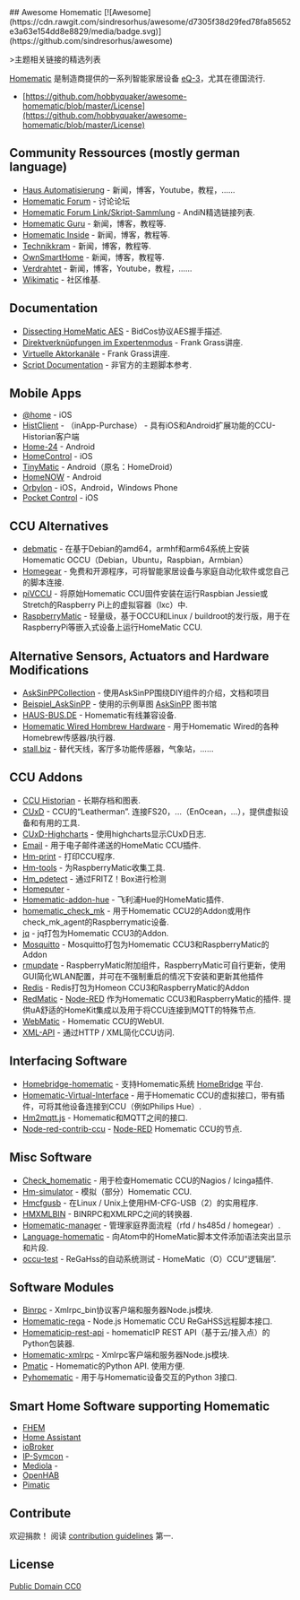 <div class="github-widget" data-repo="hobbyquaker/awesome-homematic"></div>
## Awesome Homematic [![Awesome](https://cdn.rawgit.com/sindresorhus/awesome/d7305f38d29fed78fa85652e3a63e154dd8e8829/media/badge.svg)](https://github.com/sindresorhus/awesome)

&gt;主题相关链接的精选列表

[Homematic](https://www.homematic.com/) 是制造商提供的一系列智能家居设备 [eQ-3](https://www.eq-3.de)，尤其在德国流行.



- [https://github.com/hobbyquaker/awesome-homematic/blob/master/License](https://github.com/hobbyquaker/awesome-homematic/blob/master/License)


## Community Ressources (mostly german language)

* [Haus Automatisierung](https://haus-automatisierung.com/) - 新闻，博客，Youtube，教程，......
* [Homematic Forum](https://homematic-forum.de/forum/) - 讨论论坛
* [Homematic Forum Link/Skript-Sammlung](https://homematic-forum.de/forum/viewtopic.php?f=26&t=27907) -  AndiN精选链接列表.
* [Homematic Guru](https://homematic-guru.de/) - 新闻，博客，教程等.
* [Homematic Inside](https://www.homematic-inside.de/) - 新闻，博客，教程等.
* [Technikkram](https://technikkram.net) - 新闻，博客，教程等.
* [OwnSmartHome](https://ownsmarthome.de/category/homematic/) - 新闻，博客，教程等.
* [Verdrahtet](https://www.verdrahtet.info/) - 新闻，博客，Youtube，教程，......
* [Wikimatic](http://www.wikimatic.de/wiki/Hauptseite) - 社区维基.


## Documentation

* [Dissecting HomeMatic AES](https://git.zerfleddert.de/hmcfgusb/AES/) -  BidCos协议AES握手描述.
* [Direktverknüpfungen im Expertenmodus](https://www.youtube.com/watch?v=1B4iwtK1Rmo) -  Frank Grass讲座.
* [Virtuelle Aktorkanäle](https://www.youtube.com/watch?v=Cwxwtig6Q1I) -  Frank Grass讲座.
* [Script Documentation](http://www.wikimatic.de/wiki/Script_Dokumentation) - 非官方的主题脚本参考.

## Mobile Apps

* [@home](http://www.athomeapp.de/) -  iOS
* [HistClient](https://www.sa-com.de/smarthome-special/histclient-handbuch/) - （inApp-Purchase） - 具有iOS和Android扩展功能的CCU-Historian客户端
* [Home-24](http://www.home-24.net/index.php?page=sites/home.php&app=home24) -  Android 
* [HomeControl](http://www.ksquare.de/myhomecontrol/) -  iOS
* [TinyMatic](https://www.tinymatic.de/) -  Android（原名：HomeDroid）
* [HomeNOW](http://homenow.at) -  Android
* [Orbylon](https://www.orbylon.de/orbylon) -  iOS，Android，Windows Phone
* [Pocket Control](https://www.penzler.de) -  iOS


## CCU Alternatives

* [debmatic](https://github.com/alexreinert/debmatic) - 在基于Debian的amd64，armhf和arm64系统上安装Homematic OCCU（Debian，Ubuntu，Raspbian，Armbian）
* [Homegear](https://www.homegear.eu/index.php/Main_Page) - 免费和开源程序，可将智能家居设备与家庭自动化软件或您自己的脚本连接.
* [piVCCU](https://github.com/alexreinert/piVCCU) - 将原始Homematic CCU固件安装在运行Raspbian Jessie或Stretch的Raspberry Pi上的虚拟容器（lxc）中.
* [RaspberryMatic](https://github.com/jens-maus/RaspberryMatic) - 轻量级，基于OCCU和Linux / buildroot的发行版，用于在RaspberryPi等嵌入式设备上运行HomeMatic CCU.


## Alternative Sensors, Actuators and Hardware Modifications

* [AskSinPPCollection](https://jp112sdl.github.io/AskSinPPCollection/) - 使用AskSinPP围绕DIY组件的介绍，文档和项目
* [Beispiel_AskSinPP](https://github.com/jp112sdl/Beispiel_AskSinPP) - 使用的示例草图 [AskSinPP](https://github.com/pa-pa/AskSinPP) 图书馆
* [HAUS-BUS.DE](http://www.haus-bus.de/) -  Homematic有线兼容设备.
* [Homematic Wired Hombrew Hardware](https://github.com/jfische) - 用于Homematic Wired的各种Homebrew传感器/执行器.
* [stall.biz](https://www.stall.biz/) - 替代天线，客厅多功能传感器，气象站，......


## CCU Addons

* [CCU Historian](https://ccu-historian.de/) - 长期存档和图表.
* [CUxD](https://www.homematic-inside.de/addons)   -  CCU的“Leatherman”.  连接FS20，...（EnOcean，...），提供虚拟设备和有用的工具.
* [CUxD-Highcharts](https://github.com/hobbyquaker/cuxd-highcharts) - 使用highcharts显示CUxD日志.
* [Email](https://github.com/jens-maus/hm_email) - 用于电子邮件递送的HomeMatic CCU插件.
* [Hm-print](https://github.com/litti/hm-print) - 打印CCU程序.
* [Hm-tools](https://github.com/fhetty/hm-tools) - 为RaspberryMatic收集工具.
* [Hm_pdetect](https://github.com/jens-maus/hm_pdetect) - 通过FRITZ！Box进行检测
* [Homeputer](https://www.contronics.de/shop/HomeMatic-System/Zentralen-und-Software.html) - 
* [Homematic-addon-hue](https://github.com/j-a-n/homematic-addon-hue) - 飞利浦Hue的HomeMatic插件.
* [homematic_check_mk](https://github.com/alexreinert/homematic_check_mk) - 用于Homematic CCU2的Addon或用作check_mk_agent的Raspberrymatic设备.
* [jq](https://github.com/hobbyquaker/ccu-addon-jq) -  jq打包为Homematic CCU3的Addon.
* [Mosquitto](https://github.com/hobbyquaker/ccu-addon-mosquitto) -  Mosquitto打包为Homematic CCU3和RaspberryMatic的Addon
* [rmupdate](https://github.com/j-a-n/raspberrymatic-addon-rmupdate) -  RaspberryMatic附加组件，RaspberryMatic可自行更新，使用GUI简化WLAN配置，并可在不强制重启的情况下安装和更新其他插件
* [Redis](https://github.com/hobbyquaker/ccu-addon-redis) -  Redis打包为Homeon CCU3和RaspberryMatic的Addon
* [RedMatic](https://github.com/HM-RedMatic/RedMatic) - [Node-RED](https://nodered.org/)  作为Homematic CCU3和RaspberryMatic的插件.  提供uA舒适的HomeKit集成以及用于将CCU连接到MQTT的特殊节点.
* [WebMatic](http://webmatic.lmdsoft.de/tiki-index.php) -  Homematic CCU的WebUI.
* [XML-API](https://github.com/hobbyquaker/xml-api) - 通过HTTP / XML简化CCU访问.


## Interfacing Software

* [Homebridge-homematic](https://github.com/thkl/homebridge-homematic) - 支持Homematic系统 [HomeBridge](https://github.com/nfarina/homebridge) 平台.
* [Homematic-Virtual-Interface](https://github.com/thkl/Homematic-Virtual-Interface) - 用于Homematic CCU的虚拟接口，带有插件，可将其他设备连接到CCU（例如Philips Hue）.
* [Hm2mqtt.js](https://github.com/hobbyquaker/hm2mqtt.js) -  Homematic和MQTT之间的接口.
* [Node-red-contrib-ccu](https://github.com/HM-RedMatic/node-red-contrib-ccu) - [Node-RED](https://nodered.org) Homematic CCU的节点.


## Misc Software

* [Check_homematic](https://github.com/hobbyquaker/check_homematic) - 用于检查Homematic CCU的Nagios / Icinga插件.
* [Hm-simulator](https://github.com/hobbyquaker/hm-simulator) - 模拟（部分）Homematic CCU.
* [Hmcfgusb](https://git.zerfleddert.de/cgi-bin/gitweb.cgi/hmcfgusb) - 在Linux / Unix上使用HM-CFG-USB（2）的实用程序.
* [HMXMLBIN](https://github.com/leonsio/HMXMLBIN) -  BINRPC和XMLRPC之间的转换器.
* [Homematic-manager](https://github.com/hobbyquaker/homematic-manager) - 管理家庭界面流程（rfd / hs485d / homegear）.
* [Language-homematic](https://github.com/Ayngush/language-homematic) - 向Atom中的HomeMatic脚本文件添加语法突出显示和片段.
* [occu-test](https://github.com/hobbyquaker/occu-test) -  ReGaHss的自动系统测试 -  HomeMatic（O）CCU“逻辑层”.

## Software Modules

* [Binrpc](https://github.com/hobbyquaker/binrpc) -  Xmlrpc_bin协议客户端和服务器Node.js模块.
* [Homematic-rega](https://github.com/hobbyquaker/homematic-rega) -  Node.js Homematic CCU ReGaHSS远程脚本接口.
* [Homematicip-rest-api](https://github.com/coreGreenberet/homematicip-rest-api) -  homematicIP REST API（基于云/接入点）的Python包装器.
* [Homematic-xmlrpc](https://github.com/hobbyquaker/homematic-xmlrpc) -  Xmlrpc客户端和服务器Node.js模块.
* [Pmatic](https://github.com/LarsMichelsen/pmatic)   -  Homematic的Python API.  使用方便.
* [Pyhomematic](https://github.com/danielperna84/pyhomematic) - 用于与Homematic设备交互的Python 3接口.

## Smart Home Software supporting Homematic

* [FHEM](https://fhem.de/)
* [Home Assistant](https://www.home-assistant.io/)
* [ioBroker](http://www.iobroker.net/?lang=de)
* [IP-Symcon](https://www.symcon.de/) - 
* [Mediola](https://www.mediola.com/) - 
* [OpenHAB](https://www.openhab.org/)
* [Pimatic](https://pimatic.org/)


## Contribute

 欢迎捐款！  阅读 [contribution guidelines](https://github.com/hobbyquaker/awesome-homematic/blob/master/contributing.md) 第一.


## License

[Public Domain CC0](http://creativecommons.org/publicdomain/zero/1.0/)
